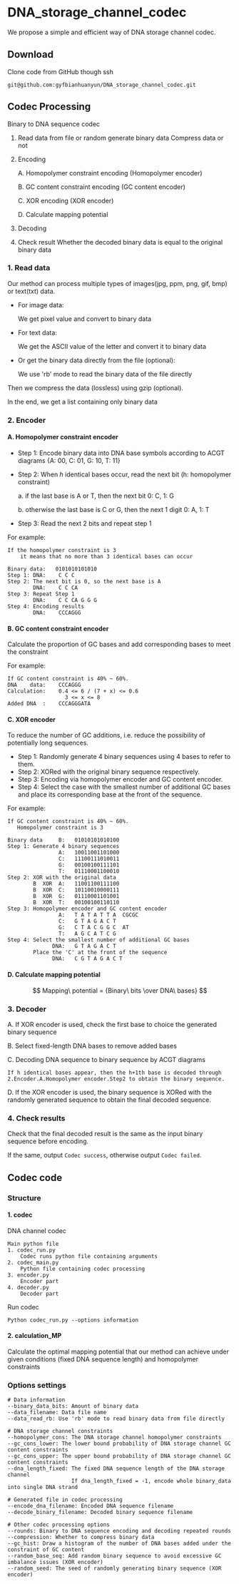 # DNA_storage_channel_codec
We propose a simple and efficient way of DNA storage channel codec.

## Download
Clone code from GitHub though ssh
```
git@github.com:gyfbianhuanyun/DNA_storage_channel_codec.git
```

## Codec Processing
Binary to DNA sequence codec

1. Read data from file or random generate binary data
    Compress data or not
2. Encoding

    A. Homopolymer constraint encoding (Homopolymer encoder)

    B. GC content constraint encoding (GC content encoder)

    C. XOR encoding (XOR encoder)

    D. Calculate mapping potential

3. Decoding
4. Check result
    Whether the decoded binary data is equal to the original binary data


### 1. Read data
Our method can process multiple types of images(jpg, ppm, png, gif, bmp) or text(txt) data.

* For image data:
    
    We get pixel value and convert to binary data
 
* For text data:

    We get the ASCII value of the letter and convert it to binary data

* Or get the binary data directly from the file (optional):
    
    We use 'rb' mode to read the binary data of the file directly
 
Then we compress the data (lossless) using gzip (optional).

In the end, we get a list containing only binary data

### 2. Encoder

#### A. Homopolymer constraint encoder

* Step 1: Encode binary data into DNA base symbols according to ACGT diagrams {A: 00, C: 01, G: 10, T: 11}

* Step 2: When _h_ identical bases occur, read the next bit (h: homopolymer constraint)
        
    a. if the last base is A or T, then the next bit
            0: C, 1: G
    
    b. otherwise the last base is C or G, then the next 1 digit
            0: A, 1: T

* Step 3: Read the next 2 bits and repeat step 1

For example:
```
If the homopolymer constraint is 3
    it means that no more than 3 identical bases can occur

Binary data:   0101010101010
Step 1: DNA:    C C C
Step 2: The next bit is 0, so the next base is A
        DNA:    C C CA
Step 3: Repeat Step 1
        DNA:    C C CA G G G
Step 4: Encoding results
        DNA:    CCCAGGG  
```
#### B. GC content constraint encoder

Calculate the proportion of GC bases and add corresponding
bases to meet the constraint

For example:
```
If GC content constraint is 40% ~ 60%.
DNA    data:    CCCAGGG
Calculation:    0.4 <= 6 / (7 + x) <= 0.6
                  3 <= x <= 8
Added DNA  :    CCCAGGGATA
```

#### C. XOR encoder

To reduce the number of GC additions,
i.e. reduce the possibility of potentially long sequences.

* Step 1: Randomly generate 4 binary sequences using 4 bases to refer to them.
* Step 2: XORed with the original binary sequence respectively.
* Step 3: Encoding via homopolymer encoder and GC content encoder.
* Step 4: Select the case with the smallest number of additional GC bases
and place its corresponding base at the front of the sequence.

For example:
```
If GC content constraint is 40% ~ 60%.
   Homopolymer constraint is 3

Binary data     B:   01010101010100
Step 1: Generate 4 binary sequences
                A:   10011001101000
                C:   11100111010011
                G:   00100100111101
                T:   01110001100010 
Step 2: XOR with the original data
        B  XOR  A:   11001100111100
        B  XOR  C:   10110010000111
        B  XOR  G:   01110001101001
        B  XOR  T:   00100100110110
Step 3: Homopolymer encoder and GC content encoder
                A:   T A T A T T A  CGCGC
                C:   G T A G A C T  
                G:   C T A C G G C  AT
                T:   A G C A T C G  
Step 4: Select the smallest number of additional GC bases
              DNA:   G T A G A C T
        Place the 'C' at the front of the sequence
              DNA:   C G T A G A C T
```

#### D. Calculate mapping potential
$$ Mapping\  potential = {Binary\  bits \over DNA\  bases} $$

### 3. Decoder
A. If XOR encoder is used, check the first base to choice the generated binary sequence 

B. Select fixed-length DNA bases to remove added bases 

C. Decoding DNA sequence to binary sequence by ACGT diagrams

    If h identical bases appear, then the h+1th base is decoded through 2.Encoder.A.Homopolymer encoder.Step2 to obtain the binary sequence.

D. If the XOR encoder is used, the binary sequence is XORed
with the randomly generated sequence to obtain the final decoded sequence.


### 4. Check results
Check that the final decoded result is the same as the input binary sequence before encoding.

If the same, output `Codec success`, otherwise output `Codec failed`.

## Codec code
### Structure
#### 1. codec
DNA channel codec
```
Main python file
1. codec_run.py
    Codec runs python file containing arguments 
2. codec_main.py
    Python file containing codec processing
3. encoder.py
    Encoder part
4. decoder.py
    Decoder part
```

Run codec
```
Python codec_run.py --options information
```

#### 2. calculation_MP
Calculate the optimal mapping potential that our method can achieve
under given conditions (fixed DNA sequence length) and homopolymer constraints

### Options settings
```
# Data information
--binary_data_bits: Amount of binary data
--data_filename: Data file name
--data_read_rb: Use 'rb' mode to read binary data from file directly

# DNA storage channel constraints
--homopolymer_cons: The DNA storage channel homopolymer constraints
--gc_cons_lower: The lower bound probability of DNA storage channel GC content constraints
--gc_cons_upper: The upper bound probability of DNA storage channel GC content constraints
--dna_length_fixed: The fixed DNA sequence length of the DNA storage channel
                    If dna_length_fixed = -1, encode whole binary_data into single DNA strand

# Generated file in codec processing
--encode_dna_filename: Encoded DNA sequence filename
--decode_binary_filename: Decoded binary sequence filename

# Other codec processing options
--rounds: Binary to DNA sequence encoding and decoding repeated rounds
--compression: Whether to compress binary data
--gc_hist: Draw a histogram of the number of DNA bases added under the constraint of GC content
--random_base_seq: Add random binary sequence to avoid excessive GC imbalance issues (XOR encoder)
--random_seed: The seed of randomly generating binary sequence (XOR encoder)
```

